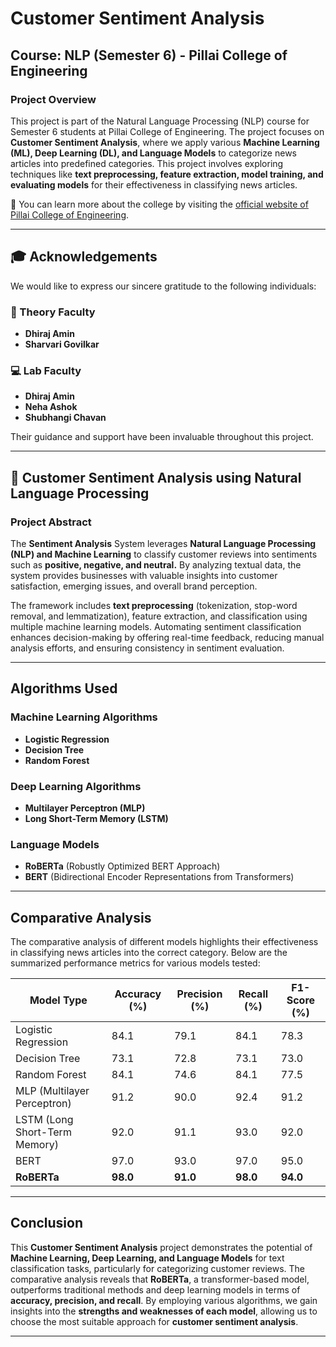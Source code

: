 # Customer Sentiment Analysis

## Course: NLP (Semester 6) - Pillai College of Engineering

### Project Overview
This project is part of the Natural Language Processing (NLP) course for Semester 6 students at Pillai College of Engineering. The project focuses on **Customer Sentiment Analysis**, where we apply various **Machine Learning (ML), Deep Learning (DL), and Language Models** to categorize news articles into predefined categories. This project involves exploring techniques like **text preprocessing, feature extraction, model training, and evaluating models** for their effectiveness in classifying news articles.

🔗 You can learn more about the college by visiting the [official website of Pillai College of Engineering](https://www.pce.ac.in).

---

## 🎓 Acknowledgements
We would like to express our sincere gratitude to the following individuals:

### 📖 Theory Faculty  
- **Dhiraj Amin**  
- **Sharvari Govilkar**  

### 💻 Lab Faculty  
- **Dhiraj Amin**  
- **Neha Ashok**  
- **Shubhangi Chavan**  

Their guidance and support have been invaluable throughout this project.

---

## 📰 Customer Sentiment Analysis using Natural Language Processing

### Project Abstract
The **Sentiment Analysis** System leverages **Natural Language Processing (NLP) and Machine Learning** to classify customer reviews into sentiments such as **positive, negative, and neutral.** By analyzing textual data, the system provides businesses with valuable insights into customer satisfaction, emerging issues, and overall brand perception.

The framework includes **text preprocessing** (tokenization, stop-word removal, and lemmatization), feature extraction, and classification using multiple machine learning models. Automating sentiment classification enhances decision-making by offering real-time feedback, reducing manual analysis efforts, and ensuring consistency in sentiment evaluation.


---

## **Algorithms Used**

### **Machine Learning Algorithms**
- **Logistic Regression**
- **Decision Tree**
- **Random Forest**

### **Deep Learning Algorithms**
- **Multilayer Perceptron (MLP)**
- **Long Short-Term Memory (LSTM)**

### **Language Models**
- **RoBERTa** (Robustly Optimized BERT Approach)
- **BERT** (Bidirectional Encoder Representations from Transformers)

---

## **Comparative Analysis**
The comparative analysis of different models highlights their effectiveness in classifying news articles into the correct category. Below are the summarized performance metrics for various models tested:

| **Model Type**           | **Accuracy (%)** | **Precision (%)** | **Recall (%)** | **F1-Score (%)** |
|--------------------------|------------------|------------------|--------------|--------------|
| Logistic Regression      | 84.1             | 79.1             | 84.1        | 78.3         |
| Decision Tree            | 73.1             | 72.8             | 73.1        | 73.0         |
| Random Forest            | 84.1             | 74.6            | 84.1         | 77.5          |
| MLP (Multilayer Perceptron) | 91.2  | 90.0             | 92.4         | 91.2         |
| LSTM (Long Short-Term Memory) | 92.0      | 91.1             | 93.0         | 92.0         |
| BERT                | 97.0         | 93.0         | 97.0    | 95.0    |
| **RoBERTa**                | **98.0**         | **91.0**         | **98.0**     | **94.0**     |

---

## **Conclusion**
This **Customer Sentiment Analysis** project demonstrates the potential of **Machine Learning, Deep Learning, and Language Models** for text classification tasks, particularly for categorizing customer reviews. The comparative analysis reveals that **RoBERTa**, a transformer-based model, outperforms traditional methods and deep learning models in terms of **accuracy, precision, and recall**. By employing various algorithms, we gain insights into the **strengths and weaknesses of each model**, allowing us to choose the most suitable approach for **customer sentiment analysis**.

---

